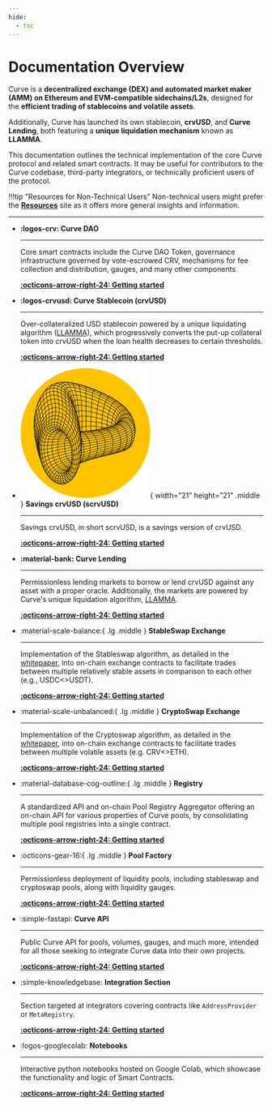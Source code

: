 ```yaml
---
hide:
  - toc
---
```


<h1>Documentation Overview</h1>

Curve is a **decentralized exchange (DEX) and automated market maker (AMM) on Ethereum and EVM-compatible sidechains/L2s**, designed for the **efficient trading of stablecoins and volatile assets**.

Additionally, Curve has launched its own stablecoin, **crvUSD**, and **Curve Lending**, both featuring a **unique liquidation mechanism** known as **LLAMMA**.

This documentation outlines the technical implementation of the core Curve protocol and related smart contracts. It may be useful for contributors to the Curve codebase, third-party integrators, or technically proficient users of the protocol.

!!!tip "Resources for Non-Technical Users"
    Non-technical users might prefer the **[Resources](https://resources.curve.fi/)** site as it offers more general insights and information.


---------

<div class="grid cards" markdown>

-   **:logos-crv: Curve DAO** 

    ---

    Core smart contracts include the Curve DAO Token, governance infrastructure governed by vote-escrowed CRV, mechanisms for fee collection and distribution, gauges, and many other components.

    [**:octicons-arrow-right-24: Getting started**](./curve_dao/crv-token.md)

-   **:logos-crvusd: Curve Stablecoin (crvUSD)**

    ---

    Over-collateralized USD stablecoin powered by a unique liquidating algorithm ([LLAMMA](./crvUSD/amm.md)), which progressively converts the put-up collateral token into crvUSD when the loan health decreases to certain thresholds.

    [**:octicons-arrow-right-24: Getting started**](./crvUSD/overview.md)

-   ![](./assets/images/scrvusd/scrvusd_round.png){ width="21" height="21" .middle } **Savings crvUSD (scrvUSD)**

    ---

    Savings crvUSD, in short scrvUSD, is a savings version of crvUSD.

    [**:octicons-arrow-right-24: Getting started**](./scrvusd/overview.md)

-   **:material-bank: Curve Lending**

    ---

    Permissionless lending markets to borrow or lend crvUSD against any asset with a proper oracle. Additionally, the markets are powered by Curve's unique liquidation algorithm, [LLAMMA](./crvUSD/amm.md).

    [**:octicons-arrow-right-24: Getting started**](./lending/overview.md)

-   :material-scale-balance:{ .lg .middle } **StableSwap Exchange**

    ---

    Implementation of the Stableswap algorithm, as detailed in the [whitepaper](./assets/pdf/whitepaper_stableswap.pdf), into on-chain exchange contracts to facilitate trades between multiple relatively stable assets in comparison to each other (e.g., USDC<>USDT).

    [**:octicons-arrow-right-24: Getting started**](./stableswap-exchange/overview.md)

-   :material-scale-unbalanced:{ .lg .middle } **CryptoSwap Exchange**

    ---

    Implementation of the Cryptoswap algorithm, as detailed in the [whitepaper](./assets/pdf/whitepaper_cryptoswap.pdf), into on-chain exchange contracts to facilitate trades between multiple volatile assets (e.g. CRV<>ETH).

    [**:octicons-arrow-right-24: Getting started**](./cryptoswap-exchange/overview.md)

-   :material-database-cog-outline:{ .lg .middle } **Registry**

    ---

    A standardized API and on-chain Pool Registry Aggregator offering an on-chain API for various properties of Curve pools, by consolidating multiple pool registries into a single contract.

    [**:octicons-arrow-right-24: Getting started**](./registry/overview.md)

-   :octicons-gear-16:{ .lg .middle } **Pool Factory**

    ---

    Permissionless deployment of liquidity pools, including stableswap and cryptoswap pools, along with liquidity gauges.

    [**:octicons-arrow-right-24: Getting started**](./factory/overview.md)

-   :simple-fastapi: **Curve API**

    ---

    Public Curve API for pools, volumes, gauges, and much more, intended for all those seeking to integrate Curve data into their own projects.

    [**:octicons-arrow-right-24: Getting started**](./curve-api/curve-api.md)

-   :simple-knowledgebase: **Integration Section**

    ---

    Section targeted at integrators covering contracts like `AddressProvider` or `MetaRegistry`.
    
    [**:octicons-arrow-right-24: Getting started**](./integration/overview.md)

-   :logos-googlecolab: **Notebooks**

    ---

    Interactive python notebooks hosted on Google Colab, which showcase the functionality and logic of Smart Contracts.

    [**:octicons-arrow-right-24: Getting started**](./references/notebooks.md)

</div>
